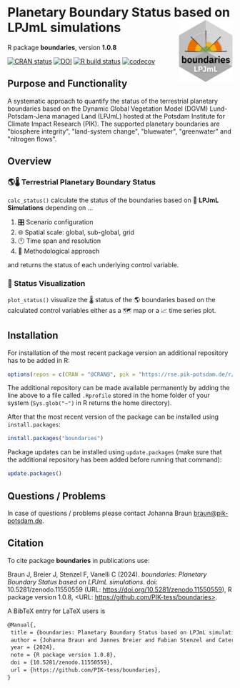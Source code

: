 # Planetary Boundary Status based on LPJmL simulations <a href=''><img src='inst/img/logo.png' align='right' height='139' /></a>

R package **boundaries**, version **1.0.8**

[![CRAN status](https://www.r-pkg.org/badges/version/boundaries)](https://cran.r-project.org/package=boundaries) [![DOI](https://zenodo.org/badge/DOI/10.5281/zenodo.11550559.svg)](https://doi.org/10.5281/zenodo.11550559) [![R build status](https://github.com/PIK-tess/boundaries/workflows/check/badge.svg)](https://github.com/PIK-tess/boundaries/actions) [![codecov](https://codecov.io/gh/PIK-tess/boundaries/branch/master/graph/badge.svg)](https://app.codecov.io/gh/PIK-tess/boundaries) 

## Purpose and Functionality

A systematic approach to quantify the status of the terrestrial
    planetary boundaries based on the Dynamic Global Vegetation Model (DGVM)
    Lund-Potsdam-Jena managed Land (LPJmL) hosted at the Potsdam Institute for
    Climate Impact Research (PIK). The supported planetary boundaries are
    "biosphere integrity", "land-system change", "bluewater", "greenwater" and
    "nitrogen flows".
##  Overview

### &#127758;&#127777;  Terrestrial Planetary Boundary Status
`calc_status()` calculate the status of the boundaries based on &#127793; **LPJmL Simulations** depending on ...
1. &#127899; Scenario configuration
2. &#127760; Spatial scale: global, sub-global, grid
3. &#128346; Time span and resolution
4. &#128209; Methodological approach

and returns the status of each underlying control variable.


### &#127912; Status Visualization
`plot_status()` visualize the &#127777; status of the &#127758; boundaries based on the calculated control variables either as a &#128506; map or a &#128200; time series plot.

## Installation

For installation of the most recent package version an additional repository has to be added in R:

```r
options(repos = c(CRAN = "@CRAN@", pik = "https://rse.pik-potsdam.de/r/packages"))
```
The additional repository can be made available permanently by adding the line above to a file called `.Rprofile` stored in the home folder of your system (`Sys.glob("~")` in R returns the home directory).

After that the most recent version of the package can be installed using `install.packages`:

```r 
install.packages("boundaries")
```

Package updates can be installed using `update.packages` (make sure that the additional repository has been added before running that command):

```r 
update.packages()
```

## Questions / Problems

In case of questions / problems please contact Johanna Braun <braun@pik-potsdam.de>.

## Citation

To cite package **boundaries** in publications use:

Braun J, Breier J, Stenzel F, Vanelli C (2024). _boundaries: Planetary Boundary Status based on LPJmL simulations_. doi: 10.5281/zenodo.11550559 (URL: https://doi.org/10.5281/zenodo.11550559), R package version 1.0.8, <URL: https://github.com/PIK-tess/boundaries>.

A BibTeX entry for LaTeX users is

 ```latex
@Manual{,
  title = {boundaries: Planetary Boundary Status based on LPJmL simulations},
  author = {Johanna Braun and Jannes Breier and Fabian Stenzel and Caterina Vanelli},
  year = {2024},
  note = {R package version 1.0.8},
  doi = {10.5281/zenodo.11550559},
  url = {https://github.com/PIK-tess/boundaries},
}
```
